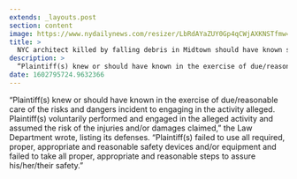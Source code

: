 ```yaml
--- 
extends: _layouts.post 
section: content 
image: https://www.nydailynews.com/resizer/LbRdAYaZUY0Gp4qCWjAXKNSTfmw=/1200x0/center/middle/cloudfront-us-east-1.images.arcpublishing.com/tronc/HMUXSPO4URCDZB35ZGDPW3AHOQ.JPG 
title: > 
  NYC architect killed by falling debris in Midtown should have known sidewalks are dangerous: city attorneys 
description: > 
  “Plaintiff(s) knew or should have known in the exercise of due/reasonable care of the risks and dangers incident to engaging in the activity alleged.Plaintiff(s) voluntarily performed and engaged in the alleged activity and assumed the risk of the injuries and/or damages claimed,” the Law Department wrote, listing its defenses.“Plaintiff(s) failed to use all required, proper, appropriate and reasonable safety devices and/or equipment and failed to take all proper, appropriate and reasonable steps to assure his/her/their safety.” 
date: 1602795724.9632366 
--- 
```

“Plaintiff(s) knew or should have known in the exercise of due/reasonable care of the risks and dangers incident to engaging in the activity alleged. Plaintiff(s) voluntarily performed and engaged in the alleged activity and assumed the risk of the injuries and/or damages claimed,” the Law Department wrote, listing its defenses. “Plaintiff(s) failed to use all required, proper, appropriate and reasonable safety devices and/or equipment and failed to take all proper, appropriate and reasonable steps to assure his/her/their safety.”